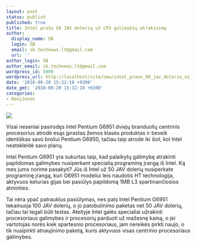 ```yaml
---
layout: post
status: publish
published: true
title: Intel prašo 50 JAV dolerių už CPU galimybių atrakinimą
author:
  display_name: SB
  login: SB
  email: sb.technews.lt@gmail.com
  url: ''
author_login: SB
author_email: sb.technews.lt@gmail.com
wordpress_id: 5099
wordpress_url: http://localhost/site/new/intel_praso_50_jav_doleriu_uz_cpu_galimybiu_atrakinima/
date: '2010-09-20 15:32:10 +0300'
date_gmt: '2010-09-20 15:32:10 +0300'
categories:
- Naujienos
---
```

<div class="imgright"><img src="http://www.part.lt/img/c150c79e6e2a53d5760e88958ac45fd2443.jpg"  /></div>
<p>Visai neseniai pasirodęs Intel Pentium G6951 dviejų branduolių centrinis procesorius atrodė esąs įprastas žemos klasės produktas ir beveik identiškas savo broliui Pentium G6950, tačiau taip atrodė iki šiol, kol Intel neatskleidė savo planų.</p>
<p>Intel Pentium G6951 yra sukurtas taip, kad palaikytų galimybę atrakinti papildomas galimybes nusiperkant specialią programinę įrangą iš Intel. Ką mes jums norime pasakyti? Jūs iš Intel už 50 JAV dolerių nusiperkate programinę įrangą, kuri G6951 modeliui leis naudotis HT technologija, aktyvuos keturias gijas bei pasiūlys papildomą 1MB L3 spartinančiosios atminties.</p>
<p>Tai nėra ypač patrauklus pasiūlymas, nes pats Intel Pentium G6951 tekainuoja 100 JAV dolerių, o jo patobulinimo paketas net 50 JAV dolerių, tačiau tai tegali būti testas. Ateityje Intel galės specialiai užrakinti procesoriaus galimybes ir procesorių parduoti už mažesnę kainą, o jei vartotojas norės kiek spartesnio procesoriaus, jam nereikės pirkti naujo, o tik nusipirkti atnaujinimo paketą, kuris aktyvuos visas centrinio procesoriaus galimybes.<br /></p>
